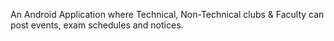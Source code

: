An Android Application where Technical, Non-Technical clubs & Faculty can post events, exam schedules and notices.
